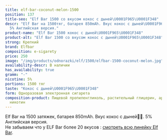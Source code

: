 ```yaml
---
title: elf-bar-coconut-melon-1500
position: 137
title-seo: "Elf Bar 1500 со вкусом кокос с дыней\U0001F965\U0001F348"
descr: "Elf Bar на 1500тяг, батарея 850mAh. Вкус кокос с дыней\U0001F965\U0001F348.
  5% Английская версия."
product-name: "Elf Bar 1500 кокос с дыней\U0001F965\U0001F348"
product-alt: "Elf Bar 1500 со вкусом кокос с дыней\U0001F965\U0001F348"
strong: Крепкий
brand: Elfbar
composition: e-sigarety
price: 250
image: "/img/products/odnorazki/elf/1500/elfbar-1500-coconut-melon.jpg"
availability-descr: В наличии
has_availability: true
gramm: "-"
nicotine: 5%
portions: 1500 тяг
taste: "Кокос с дыней\U0001F965\U0001F348"
form: Одноразовая электронная сигарета
composition-product: Пищевой пропиленгликоль, растительный глицерин, ароматизатор,
  никотин
---
```


Elf Bar на 1500 затяжек, батарея 850mAh. Вкус кокос с дыней🥥🍈. 5% Английская версия.<br>
Не забываем что у ELF Bar более 20 вкусов : [смотреть всю линейку Elf Bar](/elfbar).